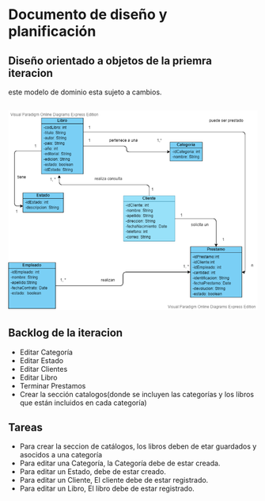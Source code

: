 # Documento de diseño y planificación

## Diseño orientado a objetos de la priemra iteracion

este modelo de dominio esta sujeto a cambios.

![Diagrama](/figuras/Modelo%20de%20Dominio%20Biblioteca2.vpd.png)
---

## Backlog de la iteracion

- Editar Categoría
- Editar Estado
- Editar Clientes
- Editar Libro
- Terminar Prestamos
- Crear la sección catalogos(donde se incluyen las categorías y los libros que están incluidos en cada categoría)

## Tareas

- Para crear la seccion de catálogos, los libros deben de etar guardados y asocidos a una categoría
- Para editar una Categoría, la Categoría debe de estar creada.
- Para editar un Estado,  debe de estar creado.
- Para editar un Cliente, El cliente debe de estar registrado.
- Para editar un Libro, El libro debe de estar registrado.









